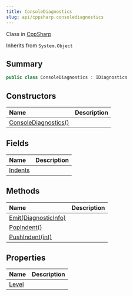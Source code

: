 ```yaml
---
title: ConsoleDiagnostics
slug: api/cppsharp.consolediagnostics
---
```

Class in [CppSharp](/api/cppsharp)

Inherits from `System.Object`

## Summary



```csharp
public class ConsoleDiagnostics : IDiagnostics
```

## Constructors

|Name|Description|
|:---|:---|
|[ConsoleDiagnostics\(\)](/api/cppsharp/consolediagnostics//ctor)||

## Fields

|Name|Description|
|:---|:---|
|[Indents](/api/cppsharp/consolediagnostics/indents)||

## Methods

|Name|Description|
|:---|:---|
|[Emit\(DiagnosticInfo\)](/api/cppsharp/consolediagnostics/emit)||
|[PopIndent\(\)](/api/cppsharp/consolediagnostics/popindent)||
|[PushIndent\(int\)](/api/cppsharp/consolediagnostics/pushindent)||

## Properties

|Name|Description|
|:---|:---|
|[Level](/api/cppsharp/consolediagnostics/level)||

